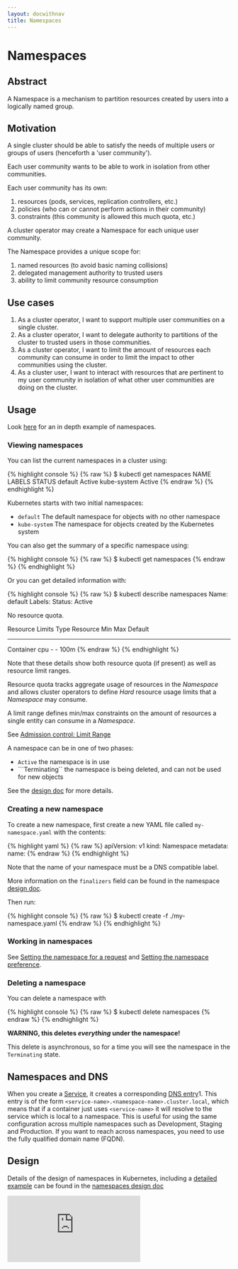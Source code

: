 ```yaml
---
layout: docwithnav
title: Namespaces
---
```

<!-- BEGIN MUNGE: UNVERSIONED_WARNING -->


<!-- END MUNGE: UNVERSIONED_WARNING -->

# Namespaces

## Abstract

A Namespace is a mechanism to partition resources created by users into
a logically named group.

## Motivation

A single cluster should be able to satisfy the needs of multiple users or groups of users (henceforth a 'user community').

Each user community wants to be able to work in isolation from other communities.

Each user community has its own:

1. resources (pods, services, replication controllers, etc.)
2. policies (who can or cannot perform actions in their community)
3. constraints (this community is allowed this much quota, etc.)

A cluster operator may create a Namespace for each unique user community.

The Namespace provides a unique scope for: 

1. named resources (to avoid basic naming collisions)
2. delegated management authority to trusted users
3. ability to limit community resource consumption

## Use cases

1.  As a cluster operator, I want to support multiple user communities on a single cluster.
2.  As a cluster operator, I want to delegate authority to partitions of the cluster to trusted users
    in those communities.
3.  As a cluster operator, I want to limit the amount of resources each community can consume in order
    to limit the impact to other communities using the cluster.
4.  As a cluster user, I want to interact with resources that are pertinent to my user community in
    isolation of what other user communities are doing on the cluster.


## Usage

Look [here](namespaces/) for an in depth example of namespaces.

### Viewing namespaces

You can list the current namespaces in a cluster using:

{% highlight console %}
{% raw %}
$ kubectl get namespaces
NAME          LABELS    STATUS
default       <none>    Active
kube-system   <none>    Active
{% endraw %}
{% endhighlight %}

Kubernetes starts with two initial namespaces:
   * `default` The default namespace for objects with no other namespace
   * `kube-system` The namespace for objects created by the Kubernetes system

You can also get the summary of a specific namespace using:

{% highlight console %}
{% raw %}
$ kubectl get namespaces <name>
{% endraw %}
{% endhighlight %}

Or you can get detailed information with:

{% highlight console %}
{% raw %}
$ kubectl describe namespaces <name>
Name:	   default
Labels:	   <none>
Status:	   Active

No resource quota.

Resource Limits
 Type		Resource	Min	Max	Default
 ----				--------	---	---	---
 Container			cpu			-	-	100m
{% endraw %}
{% endhighlight %}

Note that these details show both resource quota (if present) as well as resource limit ranges.

Resource quota tracks aggregate usage of resources in the *Namespace* and allows cluster operators
to define *Hard* resource usage limits that a *Namespace* may consume.

A limit range defines min/max constraints on the amount of resources a single entity can consume in
a *Namespace*.

See [Admission control: Limit Range](../design/admission_control_limit_range.html)

A namespace can be in one of two phases:
   * `Active` the namespace is in use
   * ```Terminating`` the namespace is being deleted, and can not be used for new objects

See the [design doc](../design/namespaces.html#phases) for more details.

### Creating a new namespace

To create a new namespace, first create a new YAML file called `my-namespace.yaml` with the contents:

{% highlight yaml %}
{% raw %}
apiVersion: v1
kind: Namespace
metadata:
  name: <insert-namespace-name-here>
{% endraw %}
{% endhighlight %}

Note that the name of your namespace must be a DNS compatible label.

More information on the `finalizers` field can be found in the namespace [design doc](../design/namespaces.html#finalizers).

Then run:

{% highlight console %}
{% raw %}
$ kubectl create -f ./my-namespace.yaml
{% endraw %}
{% endhighlight %}

### Working in namespaces

See [Setting the namespace for a request](../../docs/user-guide/namespaces.html#setting-the-namespace-for-a-request)
and [Setting the namespace preference](../../docs/user-guide/namespaces.html#setting-the-namespace-preference).

### Deleting a namespace

You can delete a namespace with

{% highlight console %}
{% raw %}
$ kubectl delete namespaces <insert-some-namespace-name>
{% endraw %}
{% endhighlight %}

**WARNING, this deletes _everything_ under the namespace!**

This delete is asynchronous, so for a time you will see the namespace in the `Terminating` state.

## Namespaces and DNS

When you create a [Service](../../docs/user-guide/services.html), it creates a corresponding [DNS entry](dns.html)1.
This entry is of the form `<service-name>.<namespace-name>.cluster.local`, which means
that if a container just uses `<service-name>` it will resolve to the service which
is local to a namespace.  This is useful for using the same configuration across
multiple namespaces such as Development, Staging and Production.  If you want to reach
across namespaces, you need to use the fully qualified domain name (FQDN).

## Design

Details of the design of namespaces in Kubernetes, including a [detailed example](../design/namespaces.html#example-openshift-origin-managing-a-kubernetes-namespace)
can be found in the [namespaces design doc](../design/namespaces.html)


<!-- BEGIN MUNGE: IS_VERSIONED -->
<!-- TAG IS_VERSIONED -->
<!-- END MUNGE: IS_VERSIONED -->


<!-- BEGIN MUNGE: GENERATED_ANALYTICS -->
[![Analytics](https://kubernetes-site.appspot.com/UA-36037335-10/GitHub/docs/admin/namespaces.md?pixel)]()
<!-- END MUNGE: GENERATED_ANALYTICS -->

